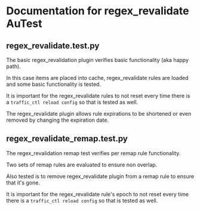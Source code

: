 # Documentation for regex_revalidate AuTest

## regex_revalidate.test.py

The basic regex_revalidation plugin verifies basic functionality (aka
happy path).

In this case items are placed into cache, regex_revalidate rules are
loaded and some basic functionality is tested.

It is important for the regex_revalidate rules to not reset every
time there is a `traffic_ctl reload config` so that is tested as well.

The regex_revalidate plugin allows rule expirations to be
shortened or even removed by changing the expiration date.

## regex_revalidate_remap.test.py

The regex_revalidation remap test verifies per remap rule functionality.

Two sets of remap rules are evaluated to ensure non overlap.

Also tested is to remove regex_revalidate plugin from a remap rule
to ensure that it's gone.

It is important for the regex_revalidate rule's epoch to not reset every
time there is a `traffic_ctl reload config` so that is tested as well.
